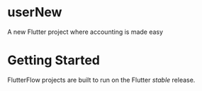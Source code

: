 # userNew

A new Flutter project where accounting is made easy

# Getting Started

FlutterFlow projects are built to run on the Flutter _stable_ release.
